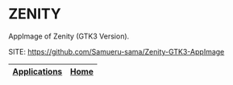 # ZENITY

 AppImage of Zenity (GTK3 Version).

 SITE: https://github.com/Samueru-sama/Zenity-GTK3-AppImage

 | [Applications](https://portable-linux-apps.github.io/apps.html) | [Home](https://portable-linux-apps.github.io)
 | --- | --- |
